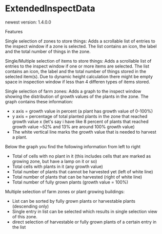 # ExtendedInspectData
newest version: 1.4.0.0

Features

Single selection of zones to store things:
Adds a scrollable list of entries to the inspect window if a zone is selected. The list contains an icon, the label and the total number of things in the zone. 

Single/Multiple selection of items to store things:
Adds a scrollable list of entries to the inspect window if one or more items are selected. The list contains an icon, the label and the total number of things stored in the selected item(s). 
Due to dynamic height calculation there might be empty space in inspection window if less than 4 differen types of items stored.

Single selection of farm zones:
Adds a graph to the inspect window showing the distribution of growth values of the plants in the zone.
The graph contains these information:
 - x axis = growth value in percent (a plant has growth value of 0-100%)
 - y axis = percentage of total planted plants in the zone that reached growth value x (let's say i have like 8 percent of plants that reached growth value ~52% and 13% are around 100% growth value)
 - The white vertical line marks the growth value that is needed to harvest a plant.

Below the graph you find the following information from left to right
 - Total of cells with no plant in it (this includes cells that are marked as growing zone, but have a lamp on it or so)
 - Total cells with plants in it (any growth value)
 - Total number of plants that cannot be harvested yet (left of white line)
 - Total number of plants that can be harvested (right of white line)
 - Total number of fully grown plants (growth value = 100%)

Multiple selection of farm zones or plant growing buildings:
 - List can be sorted by fully grown plants or harvestable plants (descending only)
 - Single entry in list can be selected which results in single selection view of this zone.
 - direct selection of harvestable or fully grown plants of a certain entry in the list
